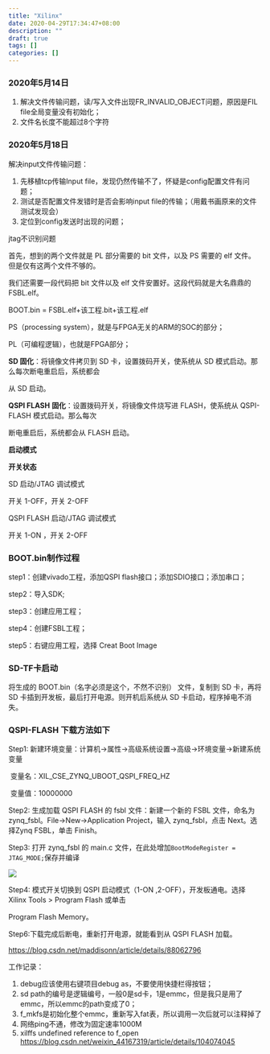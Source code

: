 ```yaml
---
title: "Xilinx"
date: 2020-04-29T17:34:47+08:00
description: ""
draft: true
tags: []
categories: []
---
```


### 2020年5月14日
1. 解决文件传输问题，读/写入文件出现FR_INVALID_OBJECT问题，原因是FIL file全局变量没有初始化；
2. 文件名长度不能超过8个字符

### 2020年5月18日

解决input文件传输问题：

1. 先移植tcp传输Input file，发现仍然传输不了，怀疑是config配置文件有问题；
2. 测试是否配置文件发错时是否会影响input file的传输；（用戴书画原来的文件测试发现会）
3. 定位到config发送时出现的问题；


jtag不识别问题



首先，想到的两个文件就是 PL 部分需要的 bit 文件，以及 PS 需要的 elf 文件。但是仅有这两个文件不够的。

我们还需要一段代码把 bit 文件以及 elf 文件安置好。这段代码就是大名鼎鼎的 FSBL.elf。

BOOT.bin = FSBL.elf+该工程.bit+该工程.elf

PS（processing system），就是与FPGA无关的ARM的SOC的部分；

PL（可编程逻辑），也就是FPGA部分；

**SD 固化**：将镜像文件拷贝到 SD 卡，设置拨码开关，使系统从 SD 模式启动。那么每次断电重启后，系统都会

从 SD 启动。

**QSPI FLASH** **固化**：设置拨码开关，将镜像文件烧写进 FLASH，使系统从 QSPI-FLASH 模式启动。那么每次

断电重启后，系统都会从 FLASH 启动。

**启动模式** 

**开关状态**

SD 启动/JTAG 调试模式 

开关 1-OFF，开关 2-OFF

QSPI FLASH 启动/JTAG 调试模式 

开关 1-ON ，开关 2-OFF

### BOOT.bin制作过程

step1：创建vivado工程，添加QSPI flash接口；添加SDIO接口；添加串口；

step2：导入SDK;

step3：创建应用工程；

step4：创建FSBL工程；

step5：右键应用工程，选择 Creat Boot Image

### SD-TF卡启动

将生成的 BOOT.bin（名字必须是这个，不然不识别） 文件，复制到 SD 卡，再将 SD 卡插到开发板，最后打开电源。则开机后系统从 SD 卡启动，程序掉电不消失。

### QSPI-FLASH 下载方法如下

Step1: 新建环境变量：计算机->属性->高级系统设置->高级->环境变量->新建系统变量

​	变量名：XIL_CSE_ZYNQ_UBOOT_QSPI_FREQ_HZ

​	变量值：10000000

Step2: 生成加载 QSPI FLASH 的 fsbl 文件：新建一个新的 FSBL 文件，命名为 zynq_fsbl。File->New->Application Project，输入 zynq_fsbl，点击 Next。选择Zynq FSBL，单击 Finish。

Step3: 打开 zynq_fsbl 的 main.c 文件，在此处增加`BootModeRegister = JTAG_MODE;`保存并编译

![](https://gitee.com/chengshuyi/scripts/raw/master/img/20200429174920.png)

Step4: 模式开关切换到 QSPI 启动模式（1-ON ,2-OFF），开发板通电。选择 Xilinx Tools > Program Flash 或单击

Program Flash Memory。

Step6:下载完成后断电，重新打开电源，就能看到从 QSPI FLASH 加载。





https://blog.csdn.net/maddisonn/article/details/88062796





工作记录：

1. debug应该使用右键项目debug as，不要使用快捷栏得按钮；
2. sd path的编号是逻辑编号，一般0是sd卡，1是emmc，但是我只是用了emmc，所以emmc的path变成了0；
3. f_mkfs是初始化整个emmc，重新写入fat表，所以调用一次后就可以注释掉了
4. 网络ping不通，修改为固定速率1000M
5. xilffs undefined reference to f_open  https://blog.csdn.net/weixin_44167319/article/details/104074045
